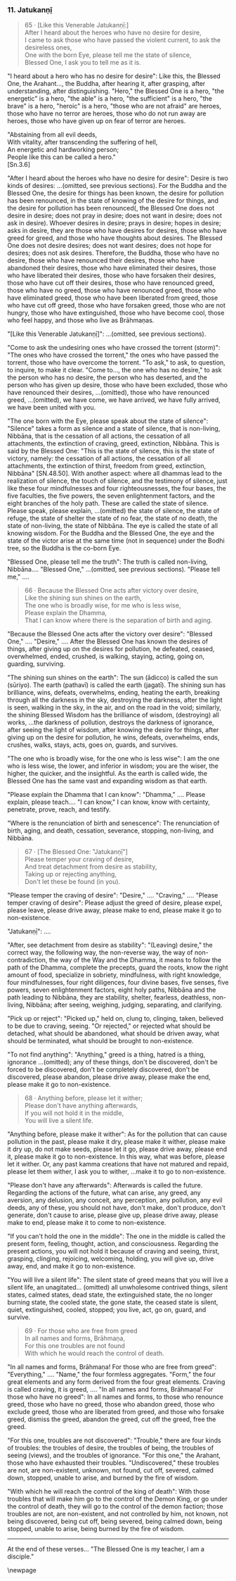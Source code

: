 ### 11. Jatukanṇị̄

> 65 &middot; [Like this Venerable Jatukanṇị̄:]  
After I heard about the heroes who have no desire for desire,  
I came to ask those who have passed the violent current, to ask the desireless ones,  
One with the born Eye, please tell me the state of silence,  
Blessed One, I ask you to tell me as it is.

"I heard about a hero who has no desire for desire": Like this, the Blessed One,
the Arahant..., the Buddha, after hearing it, after grasping, after
understanding, after distinguishing. "Hero," the Blessed One is a hero, "the
energetic" is a hero, "the able" is a hero, "the sufficient" is a hero, "the
brave" is a hero, "heroic" is a hero, "those who are not afraid" are heroes,
those who have no terror are heroes, those who do not run away are heroes, those
who have given up on fear of terror are heroes.

"Abstaining from all evil deeds,  
With vitality, after transcending the suffering of hell,  
An energetic and hardworking person;  
People like this can be called a hero."  
[Sn.3.6]

"After I heard about the heroes who have no desire for desire": Desire is two
kinds of desires: ...(omitted, see previous sections). For the Buddha and the
Blessed One, the desire for things has been known, the desire for pollution has
been renounced, in the state of knowing of the desire for things, and the desire
for pollution has been renounced(, the Blessed One does not desire in desire;
does not pray in desire; does not want in desire; does not ask in desire).
Whoever desires in desire; prays in desire; hopes in desire; asks in desire,
they are those who have desires for desires, those who have greed for greed, and
those who have thoughts about desires. The Blessed One does not desire desires;
does not want desires; does not hope for desires; does not ask desires.
Therefore, the Buddha, those who have no desire, those who have renounced their
desires, those who have abandoned their desires, those who have eliminated their
desires, those who have liberated their desires, those who have forsaken their
desires, those who have cut off their desires, those who have renounced greed,
those who have no greed, those who have renounced greed, those who have
eliminated greed, those who have been liberated from greed, those who have cut
off greed, those who have forsaken greed, those who are not hungry, those who
have extinguished, those who have become cool, those who feel happy, and those
who live as Brāhmaṇas.

"[Like this Venerable Jatukanṇị̄]": ...(omitted, see previous sections).

"Come to ask the undesiring ones who have crossed the torrent (storm)": "The
ones who have crossed the torrent," the ones who have passed the torrent, those
who have overcome the torrent. "To ask," to ask, to question, to inquire, to
make it clear. "Come to..., the one who has no desire," to ask the person who
has no desire, the person who has deserted, and the person who has given up
desire, those who have been excluded, those who have renounced their desires,
...(omitted), those who have renounced greed, ...(omitted), we have come, we
have arrived, we have fully arrived, we have been united with you.

"The one born with the Eye, please speak about the state of silence": "Silence"
takes a form as silence and a state of silence, that is non-living, Nibbāna,
that is the cessation of all actions, the cessation of all attachments, the
extinction of craving, greed, extinction, Nibbāna. This is said by the Blessed
One: "This is the state of silence, this is the state of victory, namely: the
cessation of all actions, the cessation of all attachments, the extinction of
thirst, freedom from greed, extinction, Nibbāna" [SN.48.50]. With another
aspect: where all dhammas lead to the realization of silence, the touch of
silence, and the testimony of silence, just like these four mindfulnesses and
four righteousnesses, the four bases, the five faculties, the five powers, the
seven enlightenment factors, and the eight branches of the holy path. These are
called the state of silence. Please speak, please explain, ...(omitted) the
state of silence, the state of refuge, the state of shelter the state of no
fear, the state of no death, the state of non-living, the state of Nibbāna. The
eye is called the state of all knowing wisdom. For the Buddha and the Blessed
One, the eye and the state of the victor arise at the same time (not in
sequence) under the Bodhi tree, so the Buddha is the co-born Eye.

"Blessed One, please tell me the truth": The truth is called non-living,
Nibbāna.... "Blessed One," ...(omitted, see previous sections). "Please tell
me," ....

> 66 &middot; Because the Blessed One acts after victory over desire,  
Like the shining sun shines on the earth,  
The one who is broadly wise, for me who is less wise,  
Please explain the Dhamma,  
That I can know where there is the separation of birth and aging.

"Because the Blessed One acts after the victory over desire": "Blessed One,"
.... "Desire," .... After the Blessed One has known the desires of things, after
giving up on the desires for pollution, he defeated, ceased, overwhelmed, ended,
crushed, is walking, staying, acting, going on, guarding, surviving.

"The shining sun shines on the earth": The sun (ādicco) is called the sun
(sūriyo). The earth (pathavī) is called the earth (jagatī). The shining sun has
brilliance, wins, defeats, overwhelms, ending, heating the earth, breaking
through all the darkness in the sky, destroying the darkness, after the light is
seen, walking in the sky, in the air, and on the road in the void; similarly,
the shining Blessed Wisdom has the brilliance of wisdom, (destroying) all works,
...the darkness of pollution, destroys the darkness of ignorance, after seeing
the light of wisdom, after knowing the desire for things, after giving up on the
desire for pollution, he wins, defeats, overwhelms, ends, crushes, walks, stays,
acts, goes on, guards, and survives.

"The one who is broadly wise, for the one who is less wise": I am the one who is
less wise, the lower, and inferior in wisdom; you are the wiser, the higher, the
quicker, and the insightful. As the earth is called wide, the Blessed One has
the same vast and expanding wisdom as that earth.

"Please explain the Dhamma that I can know": "Dhamma," .... Please explain,
please teach.... "I can know," I can know, know with certainty, penetrate,
prove, reach, and testify.

"Where is the renunciation of birth and senescence": The renunciation of birth,
aging, and death, cessation, severance, stopping, non-living, and Nibbāna.

> 67 &middot; [The Blessed One: "Jatukanṇị̄"]  
Please temper your craving of desire,  
And treat detachment from desire as stability,  
Taking up or rejecting anything,  
Don't let these be found (in you).

"Please temper the craving of desire": "Desire," .... "Craving," .... "Please
temper craving of desire": Please adjust the greed of desire, please expel,
please leave, please drive away, please make to end, please make it go to
non-existence.

"Jatukanṇị̄": ....

"After, see detachment from desire as stability": "(Leaving) desire," the
correct way, the following way, the non-reverse way, the way of
non-contradiction, the way of the Way and the Dhamma, it means to follow the
path of the Dhamma, complete the precepts, guard the roots, know the right
amount of food, specialize in sobriety, mindfulness, with right knowledge, four
mindfulnesses, four right diligences, four divine bases, five senses, five
powers, seven enlightenment factors, eight holy paths, Nibbāna and the path
leading to Nibbāna, they are stability, shelter, fearless, deathless,
non-living, Nibbāna; after seeing, weighing, judging, separating, and
clarifying.

"Pick up or reject": "Picked up," held on, clung to, clinging, taken, believed
to be due to craving, seeing. "Or rejected," or rejected what should be
detached, what should be abandoned, what should be driven away, what should be
terminated, what should be brought to non-existence.

"To not find anything": "Anything," greed is a thing, hatred is a thing,
ignorance ...(omitted); any of these things, don't be discovered, don't be
forced to be discovered, don't be completely discovered, don't be discovered,
please abandon, please drive away, please make the end, please make it go to
non-existence.

> 68 &middot; Anything before, please let it wither;  
Please don't have anything afterwards,  
If you will not hold it in the middle,  
You will live a silent life.

"Anything before, please make it wither": As for the pollution that can cause
pollution in the past, please make it dry, please make it wither, please make it
dry up, do not make seeds, please let it go, please drive away, please end it,
please make it go to non-existence. In this way, what was before, please let it
wither. Or, any past kamma creations that have not matured and repaid, please
let them wither, I ask you to wither, ...make it to go to non-existence.

"Please don't have any afterwards": Afterwards is called the future. Regarding
the actions of the future, what can arise, any greed, any aversion, any
delusion, any conceit, any perception, any pollution, any evil deeds, any of
these, you should not have, don't make, don't produce, don't generate, don't
cause to arise, please give up, please drive away, please make to end, please
make it to come to non-existence.

"If you can't hold the one in the middle": The one in the middle is called the
present form, feeling, thought, action, and consciousness. Regarding the present
actions, you will not hold it because of craving and seeing, thirst, grasping,
clinging, rejoicing, welcoming, holding, you will give up, drive away, end, and
make it go to non-existence.

"You will live a silent life": The silent state of greed means that you will
live a silent life, an unagitated... (omitted) all unwholesome contrived things,
silent states, calmed states, dead state, the extinguished state, the no longer
burning state, the cooled state, the gone state, the ceased state is silent,
quiet, extinguished, cooled, stopped; you live, act, go on, guard, and survive.

> 69 &middot; For those who are free from greed  
In all names and forms, Brāhmaṇa,  
For this one troubles are not found  
With which he would reach the control of death.

"In all names and forms, Brāhmaṇa! For those who are free from greed":
"Everything," .... "Name," the four formless aggregates. "Form," the four great
elements and any form derived from the four great elements. Craving is called
craving, it is greed, .... "In all names and forms, Brāhmaṇa! For those who have
no greed": In all names and forms, to those who renounce greed, those who have
no greed, those who abandon greed, those who exclude greed, those who are
liberated from greed, and those who forsake greed, dismiss the greed, abandon
the greed, cut off the greed, free the greed.

"For this one, troubles are not discovered": "Trouble," there are four kinds of
troubles: the troubles of desire, the troubles of being, the troubles of seeing
(views), and the troubles of ignorance. "For this one," the Arahant, those who
have exhausted their troubles. "Undiscovered," these troubles are not, are
non-existent, unknown, not found, cut off, severed, calmed down, stopped, unable
to arise, and burned by the fire of wisdom.

"With which he will reach the control of the king of death": With those troubles
that will make him go to the control of the Demon King, or go under the control
of death, they will go to the control of the demon faction; those troubles are
not, are non-existent, and not controlled by him, not known, not being
discovered, being cut off, being severed, being calmed down, being stopped,
unable to arise, being burned by the fire of wisdom.

---

At the end of these verses... "The Blessed One is my teacher, I am a disciple."

\newpage

